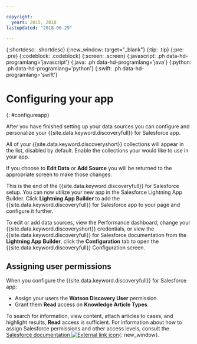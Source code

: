 ```yaml
---

copyright:
  years: 2015, 2018
lastupdated: "2018-06-29"

---
```


{:shortdesc: .shortdesc}
{:new_window: target="_blank"}
{:tip: .tip}
{:pre: .pre}
{:codeblock: .codeblock}
{:screen: .screen}
{:javascript: .ph data-hd-programlang='javascript'}
{:java: .ph data-hd-programlang='java'}
{:python: .ph data-hd-programlang='python'}
{:swift: .ph data-hd-programlang='swift'}

# Configuring your app
{: #configureapp}

After you have finished setting up your data sources you can configure and personalize your {{site.data.keyword.discoveryfull}} for Salesforce app.

All of your {{site.data.keyword.discoveryshort}} collections will appear in the list, disabled by default. Enable the collections your would like to use in your app.

If you choose to **Edit Data** or **Add Source** you will be returned to the appropriate screen to make those changes.

This is the end of the {{site.data.keyword.discoveryfull}} for Salesforce setup. You can now utilize your new app in the Salesforce Lightning App Builder. Click **Lightning App Builder** to add the {{site.data.keyword.discoveryfull}} for Salesforce app to your page and configure it further. 

To edit or add data sources, view the Performance dashboard, change your {{site.data.keyword.discoveryshort}} credentials, or view the {{site.data.keyword.discoveryfull}} for Salesforce documentation from the **Lightning App Builder**, click the **Configuration** tab to open the {{site.data.keyword.discoveryfull}} Configuration screen. 

## Assigning user permissions

When you configure the {{site.data.keyword.discoveryfull}} for Salesforce app: 

- Assign your users the **Watson Discovery User** permission.
- Grant them **Read** access on **Knowledge Article Types**.

To search for information, view content, attach articles to cases, and highlight results, **Read** access is sufficient. For information about how to assign Salesforce permissions and other access levels, consult the [Salesforce documentation ![External link icon](../../icons/launch-glyph.svg "External link icon")](https://developer.salesforce.com/docs/atlas.en-us.securityImplGuide.meta/securityImplGuide/admin_userperms.htm){: new_window}.